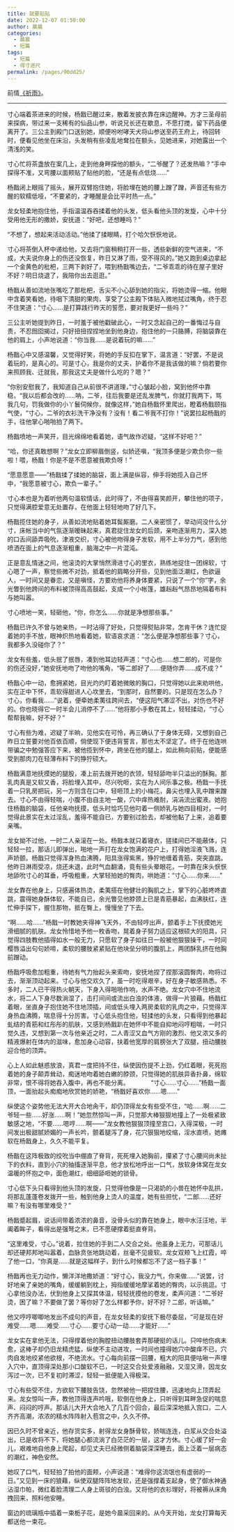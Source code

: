 ```yaml
---
title: 就要贴贴
date: 2022-12-07 01:50:00
author: 晨晨
categories: 
  - 晨晨
  - 短篇
tags: 
  - 短篇
  - 得寸进尺
permalink: /pages/90dd25/
---
```


前情[《祈雨》](/pages/aa2c1d/)。

---

寸心端着茶进来的时候，杨戬已醒过来，散着发披衣靠在床边醒神。方才三圣母前来探病，带过来一支稀有的仙品山参，听说兄长还在歇息，不愿打搅，留下药品便离开了。三公主到殿门口送别她，顺便吩咐哮天犬将山参送至药王府上，待回转时，便看见他坐在床沿，头发稍有些凌乱地耷拉在额头，见她进来，对她露出一个清浅的笑。<!-- more -->

寸心忙将茶盏放在案几上，走到他身畔探他的额头，“二爷醒了？还发热嘛？”手中探得不准，又弯腰以面颊贴了贴他的脸，“还是有点低烧……”

杨戬闭上眼摇了摇头，展开双臂抱住她，将脸埋在她的腰上蹭了蹭，声音还有些方醒的软糯低哑，“不要紧的，才睡醒是会比平时热一点。”

龙女轻柔地抱住他，手指温温吞吞揉着他的头发，低头看他头顶的发旋，心中十分受用他无形的撒娇，安抚道：“好吧，还想睡吗？”

“不想了，想起来活动活动。”他揉了揉眼睛，打个哈欠恹恹地说。

寸心将茶倒入杯中递给他，又去将门窗稍稍打开一些，透些新鲜的空气进来，“不成，大夫说你身上的伤还没恢复，昨日又淋了雨，受不得风的。”她又跑到桌边拿起一个金黄色的枇杷，三两下剥好了，喂到杨戬嘴边去，“二爷乖乖的待在屋子里好不好？明日烧退了，我陪你出去逛逛。”

杨戬从善如流地张嘴吃了那枇杷，舌尖不小心舔到她的指尖，将她烫得一缩。他眼中含着笑看她，待咽下清甜的果肉，享受了公主殿下体贴入微地拭过嘴角，终于忍不住笑道：“寸心……是打算践行昨天的誓愿，要对我更好一些吗？”

三公主听她提到昨日，一时羞于被他戳破此心，一时又念起自己的一番悔过与自责，不忍囫囵揭过，只好扭扭捏捏地坐到他身边，抱住他的一只胳膊，将脑袋靠在他的肩上，小声地说道：“你当我……是说着玩的嘛……”

杨戬心中又感温馨，又觉得好笑，将她的手反扣在掌下，温言道：“好罢，不是说着玩的，是真心的。可是寸心，我是你的丈夫，护着你不是我该做的嘛？倘若要你来照顾我、迁就我，那我这丈夫是做什么吃的？嗯？”

“你别安慰我了，我知道自己从前很不讲道理，”寸心皱起小脸，窝到他怀中靠稳，“我以后都会改的……呐，二爷，往后我要是还乱发脾气，你就打我两下，骂我几句，罚我做你的小丫鬟伺候你，就像这样，”她自杨戬怀里爬出，瞪着杨戬颐指气使，“寸心，二爷的衣衫洗干净没有？没有！看二爷我不打你！”说罢拉起杨戬的手，往他掌心啪啪拍了两下。

杨戬喷地一声笑开，目光绵绵地看着她，语气故作迟疑，“这样不好吧？”

“哈，你还真敢想啊？”龙女立即柳眉倒竖，似娇还嗔，“我顶多便是少欺负你一些啦！喂，杨戬！你是不是不愿意被我欺负呀！”

“愿意愿意——”杨戬揉了揉她的脑袋，面上满是纵容，伸手将她揽入自己怀中，“我愿意被寸心，欺负一辈子。”

寸心本也是为着听他两句温软情话，此时得了，不由得喜笑颜开，攀住他的项子，只觉得满腔爱意无处置存，在他面上轻轻地吻了好几下。

杨戬揽住她的身子，从善如流地贴着她耳鬓厮磨。二人亲密惯了，举动间没什么分寸，床帐当中的气氛逐渐暧昧起来，真君捉住龙女的后颈，亲吻逐渐用力，深入她的口舌间舔弄吸吮，津液交织，寸心被他吻得身子发软，用不上半分力气，感到他喷洒在面上的气息逐渐粗重，脑海之中一片混沌。

正是意乱情迷之间，他滚烫的大掌悄然滑进寸心的里衣，熟练地捉住一团绵软，寸心嗯了一声，察觉些微不对劲，抵着他的肩略分开些，见到他面泛潮红，色欲逼人，一时间又是眷恋，又是嗔怪，方要劝他将养身体要紧，只说了一个“你”字，余光瞥到他跨间的布料被顶得高高鼓起，支成一个小帐篷，雄赳赳气昂昂地隔着布料与她叫嚣。

寸心喷地一笑，轻砸他，“你，你怎么……你就是净想那些事。”

杨戬已许久不曾与她亲热，一时沾得了好处，只觉得熨贴非常，怎肯干休？连忙捉着她的手不放，眼神炽热地看着她，软语哀求道：“怎么便是净想那些事？寸心，我都多久没碰你了？”

龙女有些羞，低头抿了抿唇，凑到他耳边轻声道：“寸心也……想二郎的，可是你的伤还没好，”她安抚地吻了吻他的嘴角，“等二郎好了……便随你弄……成不成？”

杨戬心中一动，愈拥紧她，目光灼灼盯着她微敞的胸口，只觉得她以此来劝哄他，实在正中下怀，乖软得甜进人心坎里去，“到那时，自然要的。只是现在怎么办？寸心，你看我……”说着，便牵她柔荑往跨间去，“便这阳气滞涩不出，对伤也不好的。你也晓得它一时半会儿消停不了……”他将那小手敷在其上，轻轻揉动，“寸心帮帮我嘛，好不好？”

寸心有些为难，迟疑了半晌，见他实在可怜，再三确认了于身体无碍，又想到自己昨日立誓要对他百依百顺，倘使现下便违背誓言，那也太不坚定了。终于在他连哄带骗之中勉强答应下来，被他揽到怀中，跨坐在他的腿上，如此稍向前贴，便能感受到那肉刀在轻薄布料下的狰狞硕大。

杨戬满意地抚摸她的腿股，凑上前去拨开她的衣领，轻轻舔吻半只溢出的酥胸。那乳肉真是又软又香，将脸埋入其中，尽兴吮咂，实在为人间乐事之极。杨戬一手抚着一只乳房把玩，另一方则含在口中，轻咂顶上的小梅花，鼻尖也埋入乳中蹭来蹭去。寸心不由得轻喘，小腹不由自主地一酸，穴中痒热难耐，涓涓流出蜜液。她抱住杨戬的脑袋，任他亲吻抚摸，低头时恰巧见他叼着一侧娇乳与她四目相对，一时觉得此景实在太过淫乱，羞得不能自已，方要别过脸去，却被他黏了上来，追着要亲嘴。

龙女拗不过他，一时二人亲滚在一处。杨戬本就只着寝衣，搓揉间已不能蔽体，只轻轻一拉，那话儿即弹出，啪地一声打在龙女饱满的花户上，打得她淫液飞溅，连声娇颤。杨戬只觉得浑身热血沸腾，阳具涨得紫黑，狰狞地缠着青筋，突突直跳。他昨日淋雨受凉，烧还未退，此时气血翻涌，竟有些头晕眼花，一时靠在床头恹恹地舔吮寸心的耳垂，呼吸粗重，大掌轻拍她的臀肉，哄她道：“寸心……你来……”

龙女靠在他身上，只感遍体热烫，柔荑搭在他健壮的胸肌之上，掌下的心脏咚咚直跳，震得她身酥体软，不能自已，余光瞥见他脖颈上已是青筋暴起，血沸肤红，连忙伸手探下，握住那物，抵在臀上，慢慢坐了下去。

“啊……哈……”杨戬一时教她夹得神飞天外，不由轻哼出声，颤着手上下抚摸她光滑细腻的肌肤。龙女怜惜地予他一枚香吻，晃着身子努力适应这根硕大的阳具，只觉得四肢教他插得如水一般无力，只愿软了身子如往日一般被他狠狠操干，一时间樱唇溢出句句娇啼，柔软的腰肢紧紧贴在他块垒分明的腹肌上，两团酥乳挤在他胸前蹭动。

杨戬呼吸愈加粗重，待她有气力抬起头来索吻，安抚地捏了捏那滚圆臀肉，吻将过去，渐渐顶动起来。寸心与他交欢久了，虽一时吃得艰辛，好在身子敏感熟悉。不多时，二人已干得热火朝天，下身入得啪啪作响，水声不绝。龙女穴中不住地流水，将二人下身尽数淌湿了，击打间间或流出白浊的体液，做得一片狼藉。杨戬红着眼，坐直身子抱住她不住地顶插，间或低头埋入两房柔软的乳肉之中，只觉得浑身热血沸腾，喘息得十分厉害。寸心低头抱住他，轻揉他的头发，只看得到他暴起虬结的青筋和红彤彤的肌肤，又感到杨戬趴在她怀中不能自抑地闷哼粗喘，一时只觉久违，又想到第一次与他亲近之时，二人青涩又血气方刚的激烈、他又浓又多的精液爆射在体内的滋味，愈加身心动容，扶着他宽厚的肩膀张大了双腿，扭动腰肢迎合他的顶弄。

心上人如此魅惑放浪，真君一度把持不住，纵使因伤提不上劲，仍红着眼，死死抱着她的身子颠弄耸动，痴迷地吻着她白嫩的脖颈，只觉得她的肌肤异香扑鼻，绵软非常，恨不得将她吞入腹中，再也不能分离。
　
　　“寸心……寸心……”杨戬一面顶，一面抬起头痴痴地欣赏她的娇艳，“杨戬好喜欢你……嗯……”

纵使这个姿势他无法大开大合地肏干，却仍顶得龙女有些受不住，“哈……啊……二爷轻一些……好涨……啊！”她忽然惊叫一声，只觉那大棒狠狠地撞上了一处极紧致敏感之地，“不要……嗯哼……啊——”龙女教他狠狠顶撞至宫口，入得深极，一时间发出极甜腻娇媚的一声长吟，颤着腿泻了身，花穴狠狠地绞缩，淫水直喷，她瘫软在杨戬身上，久久不能平复。

杨戬在这阵极致的绞吮当中绷直了脊背，死死埋入她胸前，攥紧了寸心腰间尚未扯下的衣料，直到小穴的抽搐逐渐平息，他才放松地呼出一口气，放软身体窝在龙女温暖的怀抱之中，面色潮红，细细舔咂她的锁骨。

寸心低下头只看得到他头顶的发旋，只觉得他像是一只渴奶的小兽在她怀中乱拱，将那乱蓬蓬卷发拨开一些，触到他身上烫人的温度，她有些担忧，“二郎……还好嘛？有没有哪里难受？”

杨戬蹙起眉，说话间带着浓浓的鼻音，没骨头似的靠在她身上，眼中水汪汪地，半阖着眸子，看得出是强弩之末，已不愿硬撑着挺直脊背。

“这里难受，寸心。”说着，拉住她的手到二人交合之处。他虽身上无力，可那话儿却还硬邦邦地叫嚣着，血脉贲张地跳动着，丝毫不见疲软。龙女双颊飞上红霞，啐了他一口，“你真是……就是这幅样子，到什么时候都忘不了这一档子事！”

杨戬再也无力动作，懒洋洋地撒娇道：“好寸心，我没力气，你来做……”说罢，讨好地亲了亲她的嘴角，缓缓躺到枕上，拇指缓缓地摩挲着她的臀肉，以示挑逗。寸心拿他没办法，伏到他身上又探其体温，轻轻抚摸他的卷发，柔声问道：“二爷好烫，困了嘛？不要做了罢？等你好了怎么样都予你，好不好？二郎，听话嘛。”

他又哼哼唧唧地发出不成句的声音，在龙女轻柔的安抚下极尽委屈，“可是现在好难受……嗯……难受……寸心……要寸心动一动……才能好……”

龙女实在拿他无法，只得撑着他的胸膛扭动腰肢套弄那硬挺的话儿。只啐他伤病未愈，这棒子却仍旧龙精虎猛，纵使不主动进攻，一时间也撞得她穴中酸痒不已，穴肉自发地绞紧他欲根，不绝流水。寸心每向前摆一回腰，粗大的阳具便咕啾一声埋入穴中，直顶得深处那小口酸软不已，一时这交合处爱液融融，又湿又滑，因龙女泻过一次，已不复初时滞涩，轻轻一抵便能入得极深。

寸心有些受不住，方欲软下腰肢告饶，忽然被他一把捏住腰，迅速地向上顶弄起来。龙女惊叫一声，教他顶得连声吟哦，软倒在他身上，只听得到耳畔急促的喘息声、闷闷的哼声。那话儿大开大合地入了几百个回合，最后深深地抵入宫口，二人齐齐高潮，浓浓的精水阵阵射入苞宫之中，久久不停。

因已久时不曾亲近，他存货实多，射得龙女身酥骨软，娇喘连连，白浆从交合处溢出，已是收将不下，将她腿心都流淌了白茫茫的一层，这才方休。寸心缓了好一会儿，艰难地自他身上爬起，却见丈夫已经微侧着脑袋深深睡去，面上泛着一层病态的潮红，神色安然。

她叹了口气，轻轻拍了拍他的面颊，小声说道：“难得你这流氓也有虚弱的一日。”又见到一床的狼藉，纵使双腿阵阵地发软，还是强撑着支起身，使了御水神通沾湿巾帕，微红着脸清理二人身上斑驳的白浊。又将他的衣衫理好，将被褥从床角拽回来，照料他安睡。

窗边的琉璃瓶中插着一束栀子花，是她今晨采回来的。从今天开始，龙女打算每天都送他一束花。
